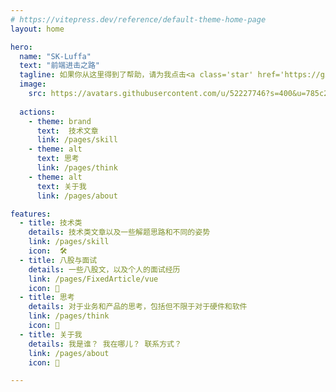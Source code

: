 ```yaml
---
# https://vitepress.dev/reference/default-theme-home-page
layout: home

hero:
  name: "SK-Luffa"
  text: "前端进击之路"
  tagline: 如果你从这里得到了帮助，请为我点击<a class='star' href='https://github.com/SK-Luffa/note_docs'>Star</a>
  image:
    src: https://avatars.githubusercontent.com/u/52227746?s=400&u=785c2e323003c6873019faa692c935d55ae8aec0&v=4
    
  actions:
    - theme: brand
      text:  技术文章
      link: /pages/skill
    - theme: alt
      text: 思考
      link: /pages/think
    - theme: alt
      text: 关于我
      link: /pages/about

features:
  - title: 技术类
    details: 技术类文章以及一些解题思路和不同的姿势
    link: /pages/skill
    icon:  🛠️
  - title: 八股与面试 
    details: 一些八股文，以及个人的面试经历
    link: /pages/FixedArticle/vue
    icon: 📝
  - title: 思考
    details: 对于业务和产品的思考，包括但不限于对于硬件和软件
    link: /pages/think
    icon: 🤔
  - title: 关于我
    details: 我是谁？ 我在哪儿？ 联系方式？
    link: /pages/about
    icon: 🙋‍

---
```



